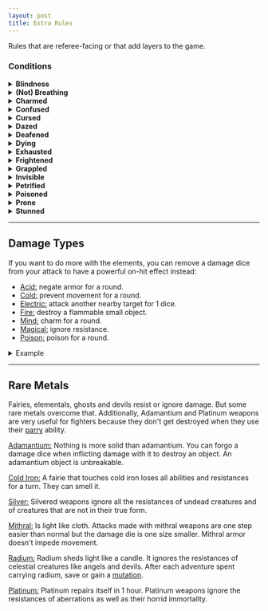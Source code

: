 ```yaml
---
layout: post
title: Extra Rules
---
```


Rules that are referee-facing or that add layers to the game.

### Conditions

<details markdown="1">
<summary><b>Blindness</b></summary>
You can't see or make ranged attacks. Attacking and Dodging are hard rolls.
</details>

<details markdown="1">
<summary><b>(Not) Breathing</b></summary>
You can hold your breath for as many rounds as your Fortitude. If you take damage while holding your breath, you must make a Fortitude save. On failure, you start dying.
</details>

<details markdown="1">
<summary><b>Charmed</b></summary>
You fail all rolls against your charmer. If you attack, hurt, or say anything bad about them, you take 1 mind damage.
</details>

<details markdown="1">
<summary><b>Confused</b></summary>
Roll a D6. You must spend your turn interacting with: 1) the player on your right; 2) the player on your left; 3) yourself; 4) the closest monster; 5) the environment; 6) oblivion.
</details>

<details markdown="1">
<summary><b>Cursed</b></summary>
You cannot benefit from magic.
</details>

<details markdown="1">
<summary><b>Dazed</b></summary>
You can act OR move on your turn.  
</details>

<details markdown="1">
<summary><b>Deafened</b></summary>
You can't hear. Your teammates cannot talk to you or about you.
</details>

<details markdown="1">
<summary><b>Dying</b></summary>
See [Dying, Wounds & Healing](/2020/11/09/base-rules/) in the base rules.
</details>

<details markdown="1">
<summary><b>Exhausted</b></summary>
-1 Inventory and Psyche slots. Cumulative.
</details>

<details markdown="1">
<summary><b>Frightened</b></summary>
You cannot interact with the source of your fear until you have spent a full turn without seeing it. Roll a D6: 1) drop whatever you are holding; 2) scream; 3) fall prone; 4) grapple the closest ally or object; 5) you are stunned for one turn; 6) run away.
</details>

<details markdown="1">
<summary><b>Grappled</b></summary>
You cannot move. Roll a D6: 1) your head/mouth/throat is stuck, you can't breathe; 2) left leg; 3) right leg; 4) left arm; 5) right arm; 6) an item you wear or hold is stuck.
</details>

<details markdown="1">
<summary><b>Invisible</b></summary>
Attacking and Dodging are easy rolls. You cannot be seen.
</details>

<details markdown="1">
<summary><b>Petrified</b></summary>
You skip your turn. All rolls are hard. You resist the first 10 damage of each attack.
</details>

<details markdown="1">
<summary><b>Poisoned</b></summary>
You are disadvantaged in all your actions. Specific poisons can have unique additional effects too.
</details>

<details markdown="1">
<summary><b>Prone</b></summary>
Attacking and dodging in melee is hard. Dodging ranged attacks is easy. Standing up takes all your turn's movement.
</details>

<details markdown="1">
<summary><b>Stunned</b></summary>
You skip your turn. All rolls are hard.
</details>

---

## Damage Types

If you want to do more with the elements, you can remove a damage dice from your attack to have a powerful on-hit effect instead:
- <ins>Acid:</ins> negate armor for a round.
- <ins>Cold:</ins> prevent movement for a round.
- <ins>Electric:</ins> attack another nearby target for 1 dice.
- <ins>Fire:</ins> destroy a flammable small object.
- <ins>Mind:</ins> charm for a round.
- <ins>Magical:</ins> ignore resistance.
- <ins>Poison:</ins> poison for a round.

<details markdown="1">
<summary>Example</summary>
*Morgana the Vile casts a spell inflicting 2D6 electric damage to a goblin. She can choose to inflict 1D6 damage instead and attack another nearby goblin for 1D6 damage. Boo Son of Jean has a sword of frost inflicting 1D8 damage, but he wants to capture the enemy alive. Instead, he sacrifices the D8. On a hit, he inflicts 0 damage and the monster's feet are frozen to the ground for a round.*
</details>

---

## Rare Metals

Fairies, elementals, ghosts and devils resist or ignore damage. But some rare metals overcome that. Additionally, Adamantium and Platinum weapons are very useful for fighters because they don't get destroyed when they use their [parry](https://saltygoo.github.io/class/fighter#parry) ability.

<ins>Adamantium:</ins> Nothing is more solid than adamantium. You can forgo a damage dice when inflicting damage with it to destroy an object. An adamantium object is unbreakable.

<ins>Cold Iron:</ins> A fairie that touches cold iron loses all abilities and resistances for a turn. They can smell it.

<ins>Silver:</ins> Silvered weapons ignore all the resistances of undead creatures and of creatures that are not in their true form.

<ins>Mithral:</ins> Is light like cloth. Attacks made with mithral weapons are one step easier than normal but the damage die is one size smaller. Mithral armor doesn't impede movement.

<ins>Radium:</ins> Radium sheds light like a candle. It ignores the resistances of celestial creatures like angels and devils. After each adventure spent carrying radium, save or gain a [mutation](https://coinsandscrolls.blogspot.com/2018/01/osr-1d500-biological-mutations.html).

<ins>Platinum:</ins> Platinum repairs itself in 1 hour. Platinum weapons ignore the resistances of aberrations as well as their horrid immortality.


